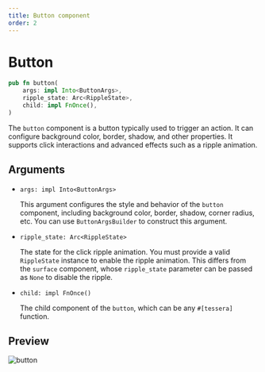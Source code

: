 ```yaml
---
title: Button component
order: 2
---
```


# Button

```rust
pub fn button(
    args: impl Into<ButtonArgs>,
    ripple_state: Arc<RippleState>,
    child: impl FnOnce(),
)
```

The `button` component is a button typically used to trigger an action. It can configure background color, border, shadow, and other properties. It supports click interactions and advanced effects such as a ripple animation.

## Arguments

- `args: impl Into<ButtonArgs>`

  This argument configures the style and behavior of the `button` component, including background color, border, shadow, corner radius, etc. You can use `ButtonArgsBuilder` to construct this argument.

- `ripple_state: Arc<RippleState>`

  The state for the click ripple animation. You must provide a valid `RippleState` instance to enable the ripple animation. This differs from the `surface` component, whose `ripple_state` parameter can be passed as `None` to disable the ripple.

- `child: impl FnOnce()`

  The child component of the `button`, which can be any `#[tessera]` function.

## Preview

![button](/button_example.gif)
